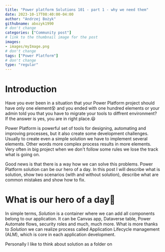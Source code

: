 ```yaml
---
title: "Power platform Solutions 101 - part 1 - why we need them"
date: 2023-10-17T08:40:00-04:00
author: "Andrzej Bożyk"
githubname: abozyk1990
# don't change
categories: ["Community post"]
# link to the thumbnail image for the post
images:
- images/myImage.png
# don't change
tags: ["Power Platform"]
# don't change
type: "regular"
---
```


# Introduction

Have you ever been in a situation that your Power Platform project should have only one element:dizzy_face: and you ended with one hundred elements or your admin told you that you have to migrate your tools to diffrent environment? If the answer is yes, you are in right place.:smiley:

Power Platform is powerful set of tools for designing, automating and improving processes, but it also create some development challenges. Usually to create even a simple solution we have to implement several elements. Other words more complex process results in more elements. Very often in big project when we don't follow some rules we lose the track what is going on.

Good news is that there is a way how we can solve this problems. Power Platform solution can be our hero of a day. In this post I will describe what is solution, show two scenarios (with and without solution), describe what are common mistakes and show how to fix.

# What is our hero of a day:muscle:

In simple terms, <em>Solution</em> is a container where we can add all components belong to our application. It can be Canvas app, Dataverse table, Power Automate flows, security roles and much, much more. What is more thanks to <em>Solution</em> we can realize process called Application Lifecycle management (ALM), which is core in each application development.




Personally I like to think about solution as a folder on